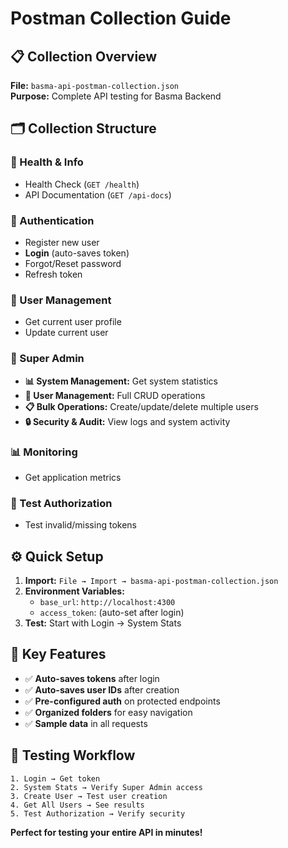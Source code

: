 # Postman Collection Guide

## 📋 Collection Overview

**File:** `basma-api-postman-collection.json`  
**Purpose:** Complete API testing for Basma Backend

## 🗂️ Collection Structure

### **🏥 Health & Info**

- Health Check (`GET /health`)
- API Documentation (`GET /api-docs`)

### **🔐 Authentication**

- Register new user
- **Login** (auto-saves token)
- Forgot/Reset password
- Refresh token

### **👤 User Management**

- Get current user profile
- Update current user

### **👑 Super Admin**

- **📊 System Management:** Get system statistics
- **👥 User Management:** Full CRUD operations
- **📋 Bulk Operations:** Create/update/delete multiple users
- **🔒 Security & Audit:** View logs and system activity

### **📊 Monitoring**

- Get application metrics

### **🧪 Test Authorization**

- Test invalid/missing tokens

## ⚙️ Quick Setup

1. **Import:** `File → Import → basma-api-postman-collection.json`
2. **Environment Variables:**
   - `base_url`: `http://localhost:4300`
   - `access_token`: (auto-set after login)
3. **Test:** Start with Login → System Stats

## 🎯 Key Features

- ✅ **Auto-saves tokens** after login
- ✅ **Auto-saves user IDs** after creation
- ✅ **Pre-configured auth** on protected endpoints
- ✅ **Organized folders** for easy navigation
- ✅ **Sample data** in all requests

## 🚀 Testing Workflow

```
1. Login → Get token
2. System Stats → Verify Super Admin access
3. Create User → Test user creation
4. Get All Users → See results
5. Test Authorization → Verify security
```

**Perfect for testing your entire API in minutes!**

